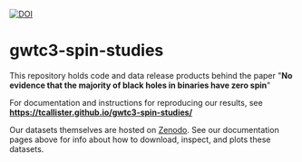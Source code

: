 [![DOI](https://zenodo.org/badge/DOI/10.5281/zenodo.6505273.svg)](https://doi.org/10.5281/zenodo.6505273)

# gwtc3-spin-studies

This repository holds code and data release products behind the paper "**No evidence that the majority of black holes in binaries have zero spin**"

For documentation and instructions for reproducing our results, see  
**https://tcallister.github.io/gwtc3-spin-studies/**

Our datasets themselves are hosted on [Zenodo](https://doi.org/10.5281/zenodo.6505273). 
See our documentation pages above for info about how to download, inspect, and plots these datasets.
